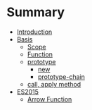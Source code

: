 # Summary

* [Introduction](README.md)
* [Basis]()
  * [Scope](docs/scope.md)
  * [Function](docs/function.md)
  * [prototype](docs/prototype.md)
    * [new](docs/prototype/new.md)
    * [prototype-chain](docs/prototype/chain.md)
  * [call, apply method](docs/call_apply.md)
* [ES2015]()
  * [Arrow Function](docs/arrow_func.md)

